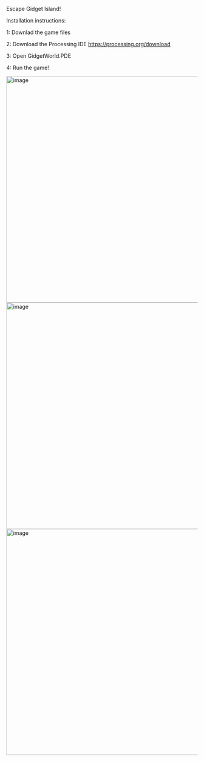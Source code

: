 Escape Gidget Island!



Installation instructions:

1: Downlad the game files

2: Download the Processing IDE https://processing.org/download

3: Open GidgetWorld.PDE

4: Run the game!

<img width="598" height="596" alt="image" src="https://github.com/user-attachments/assets/ae46309b-6dc9-47c4-b916-93d3e836fbea" />
<img width="597" height="596" alt="image" src="https://github.com/user-attachments/assets/d528ea35-adb3-49c6-9b32-10ff3576925f" />
<img width="596" height="595" alt="image" src="https://github.com/user-attachments/assets/525a521e-c81f-4ad7-a155-016fc3cea953" />


